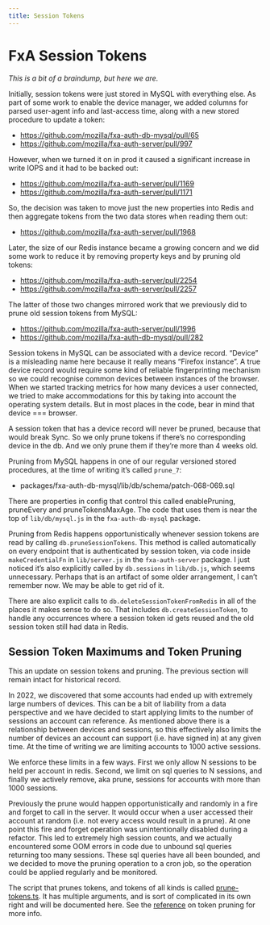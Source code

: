 ```yaml
---
title: Session Tokens
---
```


# FxA Session Tokens

_This is a bit of a braindump, but here we are._

Initially, session tokens were just stored in MySQL with everything else. As part of some work to enable the device manager, we added columns for parsed user-agent info and last-access time, along with a new stored procedure to update a token:

* https://github.com/mozilla/fxa-auth-db-mysql/pull/65
* https://github.com/mozilla/fxa-auth-server/pull/997

However, when we turned it on in prod it caused a significant increase in write IOPS and it had to be backed out:

* https://github.com/mozilla/fxa-auth-server/pull/1169
* https://github.com/mozilla/fxa-auth-server/pull/1171

So, the decision was taken to move just the new properties into Redis and then aggregate tokens from the two data stores when reading them out:

* https://github.com/mozilla/fxa-auth-server/pull/1968

Later, the size of our Redis instance became a growing concern and we did some work to reduce it by removing property keys and by pruning old tokens:

* https://github.com/mozilla/fxa-auth-server/pull/2254
* https://github.com/mozilla/fxa-auth-server/pull/2257

The latter of those two changes mirrored work that we previously did to prune old session tokens from MySQL:

* https://github.com/mozilla/fxa-auth-server/pull/1996
* https://github.com/mozilla/fxa-auth-db-mysql/pull/282

Session tokens in MySQL can be associated with a device record. “Device” is a misleading name here because it really means “Firefox instance”. A true device record would require some kind of reliable fingerprinting mechanism so we could recognise common devices between instances of the browser. When we started tracking metrics for how many devices a user connected, we tried to make accommodations for this by taking into account the operating system details. But in most places in the code, bear in mind that device === browser.

A session token that has a device record will never be pruned, because that would break Sync. So we only prune tokens if there’s no corresponding device in the db. And we only prune them if they’re more than 4 weeks old.

Pruning from MySQL happens in one of our regular versioned stored procedures, at the time of writing it’s called `prune_7`:

* packages/fxa-auth-db-mysql/lib/db/schema/patch-068-069.sql

There are properties in config that control this called enablePruning, pruneEvery and pruneTokensMaxAge. The code that uses them is near the top of `lib/db/mysql.js` in the `fxa-auth-db-mysql` package.

Pruning from Redis happens opportunistically whenever session tokens are read by calling `db.pruneSessionTokens`. This method is called automatically on every endpoint that is authenticated by session token, via code inside `makeCredentialFn` in `lib/server.js` in the `fxa-auth-server` package. I just noticed it’s also explicitly called by `db.sessions` in `lib/db.js`, which seems unnecessary. Perhaps that is an artifact of some older arrangement, I can’t remember now. We may be able to get rid of it.

There are also explicit calls to `db.deleteSessionTokenFromRedis` in all of the places it makes sense to do so. That includes `db.createSessionToken`, to handle any occurrences where a session token id gets reused and the old session token still had data in Redis.


## Session Token Maximums and Token Pruning


This an update on session tokens and pruning. The previous section will remain intact for historical record.


In 2022, we discovered that some accounts had ended up with extremely large numbers of devices. This can be a bit of liability from a data perspective and we have decided to start applying limits to the number of sessions an account can reference. As mentioned above there is a relationship between devices and sessions, so this effectively also limits the number of devices an account can support (i.e. have signed in) at any given time. At the time of writing we are limiting accounts to 1000 active sessions.


We enforce these limits in a few ways. First we only allow N sessions to be held per account in redis. Second, we limit on sql queries to N sessions, and finally we actively remove, aka prune, sessions for accounts with more than 1000 sessions.


Previously the prune would happen opportunistically and randomly in a fire and forget to call in the server. It would occur when a user accessed their account at random (i.e. not every access would result in a prune). At one point this fire and forget operation was unintentionally disabled during a refactor. This led to extremely high session counts, and we actually encountered some OOM errors in code due to unbound sql queries returning too many sessions. These sql queries have all been bounded, and we decided to move the pruning operation to a cron job, so the operation could be applied regularly and be monitored.


The script that prunes tokens, and tokens of all kinds is called [prune-tokens.ts](https://github.com/mozilla/fxa/blob/main/packages/fxa-auth-server/scripts/prune-tokens.ts). It has multiple arguments, and is sort of complicated in its own right and will be documented here. See the [reference](/ecosystem-platform/reference/token-pruning) on token pruning for more info.

